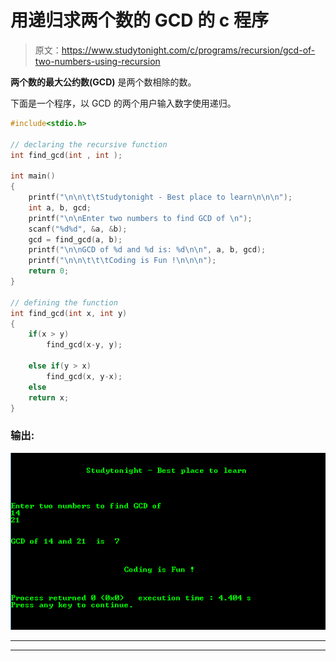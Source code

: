 # 用递归求两个数的 GCD 的 c 程序

> 原文：<https://www.studytonight.com/c/programs/recursion/gcd-of-two-numbers-using-recursion>

**两个数的最大公约数(GCD)** 是两个数相除的数。

下面是一个程序，以 GCD 的两个用户输入数字使用递归。

```cpp
#include<stdio.h>

// declaring the recursive function
int find_gcd(int , int );

int main()
{
    printf("\n\n\t\tStudytonight - Best place to learn\n\n\n");
    int a, b, gcd;
    printf("\n\nEnter two numbers to find GCD of \n");
    scanf("%d%d", &a, &b);
    gcd = find_gcd(a, b);
    printf("\n\nGCD of %d and %d is: %d\n\n", a, b, gcd);
    printf("\n\n\t\t\tCoding is Fun !\n\n\n");
    return 0;
}

// defining the function
int find_gcd(int x, int y)
{
    if(x > y)
        find_gcd(x-y, y);

    else if(y > x)
        find_gcd(x, y-x);
    else
    return x;
}
```

### 输出:

![C Program output for GCD of two numbers using recursion](img/554de19615d2e3691deab99c0600dff2.png)

* * *

* * *